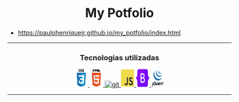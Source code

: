 <h1 align="center">My Potfolio </h1>



* https://paulohenriquejr.github.io/my_potfolio/index.html


---

<h3 align="center">Tecnologias utilizadas</h3>
<p align="center"> <a href="https://www.w3schools.com/css/" target="_blank"> <img src="https://raw.githubusercontent.com/devicons/devicon/master/icons/css3/css3-original-wordmark.svg" alt="css3" width="30" height="40"/> </a> 
<a href="https://www.w3.org/html/" target="_blank"> <img src="https://raw.githubusercontent.com/devicons/devicon/master/icons/html5/html5-original-wordmark.svg" alt="html5" width="30" height="40"/> </a> 
<a href="https://git-scm.com/" target="_blank"> <img src="https://www.vectorlogo.zone/logos/git-scm/git-scm-icon.svg" alt="git" width="30" height="40"/> </a>
<a href="https://developer.mozilla.org/en-US/docs/Web/JavaScript" target="_blank"> <img src="https://raw.githubusercontent.com/devicons/devicon/master/icons/javascript/javascript-original.svg" alt="javascript" width="30" height="40"/> </a> 
<a href="https://getbootstrap.com/" target="_blank"> <img src="https://raw.githubusercontent.com/devicons/devicon/00f02ef57fb7601fd1ddcc2fe6fe670fef3ae3e4/icons/bootstrap/bootstrap-original.svg" alt="git" width="30" height="40"/> </a>
<a href="https://jquery.com/" target="_blank"> <img src="https://raw.githubusercontent.com/devicons/devicon/00f02ef57fb7601fd1ddcc2fe6fe670fef3ae3e4/icons/jquery/jquery-original-wordmark.svg" alt="git" width="30" height="40"/> </a>
</p>

---
